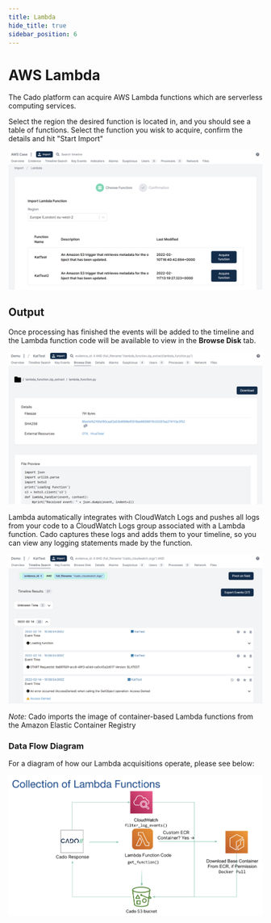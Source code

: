```yaml
---
title: Lambda
hide_title: true
sidebar_position: 6
---
```



# AWS Lambda

The Cado platform can acquire AWS Lambda functions which are serverless computing services.

Select the region the desired function is located in, and you should see a table of functions. Select the function you wisk to acquire, confirm the details and hit "Start Import"

![Import Lambda Function](/img/import-lambda.png)

## Output

Once processing has finished the events will be added to the timeline and the Lambda function code will be available to view in the **Browse Disk** tab.

![Lambda Function Code](/img/aws-lambda-code.png)

Lambda automatically integrates with CloudWatch Logs and pushes all logs from your code to a CloudWatch Logs group associated with a Lambda function. Cado  captures these logs and adds them to your timeline, so you can view any logging statements made by the function.

![Cloudwatch Logs](/img/aws-lambda-cloudwatch.png)

*Note:* Cado imports the image of container-based Lambda functions from the Amazon Elastic Container Registry


### Data Flow Diagram
For a diagram of how our Lambda acquisitions operate, please see below:

![Lambda Data Flow](/img/lambda-collection.png)